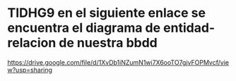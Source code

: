 # TIDHG9 en el siguiente enlace se encuentra el diagrama de entidad-relacion de nuestra bbdd

https://drive.google.com/file/d/1XvDb1iNZumN1wi7X6ooTO7gjvFOPMvcf/view?usp=sharing

